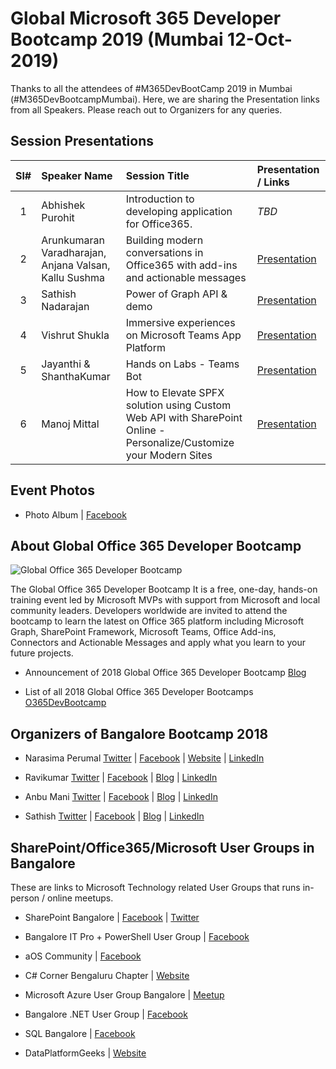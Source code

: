 # Global Microsoft 365 Developer Bootcamp 2019 (Mumbai 12-Oct-2019)

Thanks to all the attendees of #M365DevBootCamp 2019 in Mumbai (#M365DevBootcampMumbai).  Here, we are sharing the Presentation links from all Speakers. Please reach out to Organizers for any queries.


## Session Presentations

| Sl# | Speaker Name | Session Title | Presentation / Links |
|:---:|:-----------|:---------|:------------|
| 1 | Abhishek Purohit | Introduction to developing application for Office365. | <i>TBD</i> |
| 2 |  Arunkumaran Varadharajan, Anjana Valsan, Kallu Sushma | Building modern conversations in Office365 with add-ins and actionable messages | [Presentation](https://github.com/mstechcomin/office365dev-bootcamp-2018-blr/blob/master/docs/Building%20modern%20conversations%20in%20Office365%20with%20add-ins%20and%20actionable%20messages%20-%20Arun%20Varadharajan%2C%20Kallu%20Sushma%2C%20Anjana%20Valsan.pdf  "Presentation")  |
| 3 | Sathish Nadarajan | Power of Graph API & demo | [Presentation](https://github.com/mstechcomin/office365dev-bootcamp-2018-blr/blob/master/docs/Power%20of%20Graph%20API%20-%20Sathish%20Nadarajan.pptx?raw=true  "Presentation")  |
| 4 | Vishrut Shukla | Immersive experiences on Microsoft Teams App Platform | [Presentation](https://github.com/mstechcomin/office365dev-bootcamp-2018-blr/blob/master/docs/Immersive%20experiences%20on%20Microsoft%20Teams%20App%20Platform%20-%20Vishrut%20Shukla.pdf  "Presentation")  |
| 5 |  Jayanthi & ShanthaKumar | Hands on Labs - Teams Bot | [Presentation](https://github.com/mstechcomin/office365dev-bootcamp-2018-blr/blob/master/docs/Teams%20Bot%20Hands%20on%20Lab%20-%20Jayanthi%20&%20ShanthaKumar.pptx?raw=true "Presentation")  |
| 6 | Manoj Mittal | How to Elevate SPFX solution using Custom Web API with SharePoint Online - Personalize/Customize your Modern Sites | [Presentation](https://github.com/mstechcomin/office365dev-bootcamp-2018-blr/blob/master/docs/Elevate%20SPFX%20solution%20-%20Manoj%20Mittal.pptx?raw=true "Presentation")  |


## Event Photos
* Photo Album | [Facebook](https://www.facebook.com/media/set/?set=oa.2197286847180756 "Facebook") 

## About Global Office 365 Developer Bootcamp

![Global Office 365 Developer Bootcamp](https://raw.githubusercontent.com/mstechcomin/office365dev-bootcamp-2018-blr/master/images/BootCamp-Logo-Light.png "Global Office 365 Developer Bootcamp Logo")

The Global Office 365 Developer Bootcamp It is a free, one-day, hands-on training event led by Microsoft MVPs with support from Microsoft and local community leaders. Developers worldwide are invited to attend the bootcamp to learn the latest on Office 365 platform including Microsoft Graph, SharePoint Framework, Microsoft Teams, Office Add-ins, Connectors and Actionable Messages and apply what you learn to your future projects.
 
* Announcement of 2018 Global Office 365 Developer Bootcamp [Blog](https://developer.microsoft.com/en-us/office/blogs/2018-global-office-365-developer-bootcamp/ "Office Dev Team Blog")

* List of all 2018 Global Office 365 Developer Bootcamps  [O365DevBootcamp](http://aka.ms/O365DevBootcamp "http://aka.ms/O365DevBootcamp")

## Organizers of Bangalore Bootcamp 2018

* Narasima Perumal [Twitter](https://twitter.com/narasimaperumal "Twitter - Narasima Perumal") | [Facebook](https://www.facebook.com/narasima.perumal "Facebook - Narasima Perumal") | [Website](https://www.jijitechnologies.com "Website - Narasima Perumal") | [LinkedIn](https://www.linkedin.com/in/narasimaperumal  "LinkedIn - Narasima Perumal")

* Ravikumar [Twitter](https://twitter.com/ShakthiRavi "Twitter - Ravikumar") | [Facebook](https://www.facebook.com/profile.php?id=100001778126564 "Facebook - Ravikumar") | [Blog](https://www.anywherexchange.com "Blog - Ravikumar") | [LinkedIn](https://www.linkedin.com/in/ravikumar-sathyamurthy "LinkedIn - Ravikumar")


* Anbu Mani [Twitter](https://twitter.com/Anbu_Mani27 "Twitter - Anbu Mani") | [Facebook](https://www.facebook.com/AnbuMani27 "Facebook - Anbu Mani") | [Blog](https://xmonkeys360.com  "Blog - Anbu Mani") | [LinkedIn](https://www.linkedin.com/in/anbumani27 "LinkedIn - Anbu Mani")

* Sathish [Twitter](https://twitter.com/contactsathish "Twitter - Sathish") | [Facebook](https://www.facebook.com/nadarajan.sathish "Facebook - Sathish") | [Blog](http://www.sharepointpals.com/ "Blog - Sathish") | [LinkedIn](https://www.linkedin.com/in/sathishnadarajan "LinkedIn - Sathish")


## SharePoint/Office365/Microsoft User Groups in Bangalore
These are links to Microsoft Technology related User Groups that runs in-person / online meetups.
* SharePoint Bangalore | [Facebook](https://www.facebook.com/groups/spbangalore/ "Facebook") | [Twitter](https://twitter.com/spbangalore "Twitter")

* Bangalore IT Pro + PowerShell User Group | [Facebook](https://www.facebook.com/groups/psbug/ "Facebook")

* aOS Community | [Facebook](https://www.facebook.com/aosComm/ "Facebook")

* C# Corner Bengaluru Chapter | [Website](https://www.c-sharpcorner.com/chapters/bengaluru-chapter "C# Corner Bengaluru Chapter")

* Microsoft Azure User Group Bangalore | [Meetup](https://www.meetup.com/Microsoft-Azure-Bangalore/  "Meetup")

* Bangalore .NET User Group | [Facebook](https://www.facebook.com/groups/BDotNet/  "Facebook")

* SQL Bangalore | [Facebook](https://www.facebook.com/groups/SQLBangalore/   "Facebook")

* DataPlatformGeeks | [Website](http://www.dataplatformgeeks.com/ "Website")
